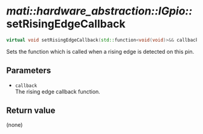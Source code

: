# _mati::hardware_abstraction::IGpio::_**setRisingEdgeCallback**

```cpp
virtual void setRisingEdgeCallback(std::function<void(void)>&& callback) noexcept = 0;
```

Sets the function which is called when a rising edge is detected on this pin.

## Parameters

- `callback`  
The rising edge callback function.

## Return value

(none)
